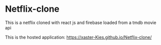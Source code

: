 # Netflix-clone
This is a netflix cloned with react js  and firebase loaded from a tmdb movie api

This is the hosted application:
https://xaster-Kies.github.io/Netflix-clone/

